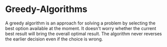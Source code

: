 # Greedy-Algorithms
A greedy algorithm is an approach for solving a problem by selecting the best option available at the moment. It doesn't worry whether the current best result will bring the overall optimal result. The algorithm never reverses the earlier decision even if the choice is wrong.
